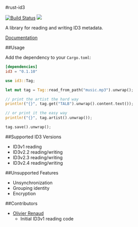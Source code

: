 #rust-id3 

[![Build Status](https://travis-ci.org/jameshurst/rust-id3.svg)](https://travis-ci.org/jameshurst/rust-id3)
[![](http://meritbadge.herokuapp.com/id3)](https://crates.io/crates/id3)

A library for reading and writing ID3 metadata.

[Documentation](http://jameshurst.github.io/rust-id3/)

##Usage

Add the dependency to your `Cargo.toml`:

```toml
[dependencies]
id3 = "0.1.10"
```

```rust
use id3::Tag;

let mut tag = Tag::read_from_path("music.mp3").unwrap();

// print the artist the hard way
println!("{}", tag.get("TALB").unwrap().content.text());

// or print it the easy way
println!("{}", tag.artist().unwrap());

tag.save().unwrap();
```

##Supported ID3 Versions

  * ID3v1 reading
  * ID3v2.2 reading/writing
  * ID3v2.3 reading/writing
  * ID3v2.4 reading/writing

##Unsupported Features

  * Unsynchronization
  * Grouping identity
  * Encryption

##Contributors

  * [Olivier Renaud](https://bitbucket.org/olivren) 
    * Initial ID3v1 reading code 

